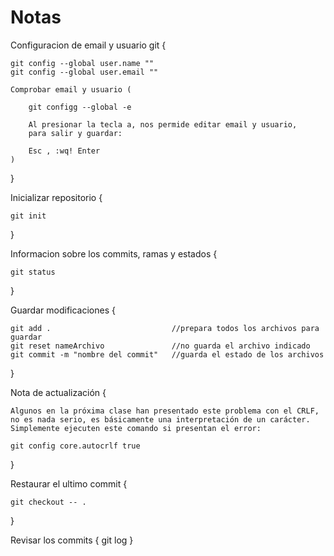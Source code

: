 # Notas

Configuracion de email y usuario git {

    git config --global user.name ""
    git config --global user.email ""

    Comprobar email y usuario (

        git configg --global -e
        
        Al presionar la tecla a, nos permide editar email y usuario,
        para salir y guardar:

        Esc , :wq! Enter
    )
}

Inicializar repositorio {

    git init
}

Informacion sobre los commits, ramas y estados {

    git status
}

Guardar modificaciones {

    git add .                           //prepara todos los archivos para guardar
    git reset nameArchivo               //no guarda el archivo indicado
    git commit -m "nombre del commit"   //guarda el estado de los archivos
}

Nota de actualización {

    Algunos en la próxima clase han presentado este problema con el CRLF, no es nada serio, es básicamente una interpretación de un carácter.
    Simplemente ejecuten este comando si presentan el error:
    
    git config core.autocrlf true
}

Restaurar el ultimo commit {

    git checkout -- .
}

Revisar los commits {
    git log
}